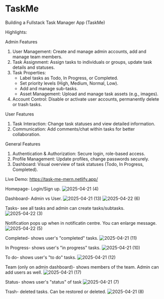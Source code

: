 <h1>TaskMe</h1>

Building a Fullstack Task Manager App (TaskMe)

Highlights:

Admin Features

1. User Management: Create and manage admin accounts, add and manage team members.
2. Task Assignment: Assign tasks to individuals or groups, update task details and statuses.
3. Task Properties:
   - Label tasks as Todo, In Progress, or Completed.
   - Set priority levels (High, Medium, Normal, Low).
   -  Add and manage sub-tasks.
   -  Asset Management: Upload and manage task assets (e.g., images).
4. Account Control: Disable or activate user accounts, permanently delete or trash tasks.

User Features

1. Task Interaction: Change task statuses and view detailed information.
2. Communication: Add comments/chat within tasks for better collaboration.

General Features

1. Authentication & Authorization: Secure login, role-based access.
2. Profile Management: Update profiles, change passwords securely.
3. Dashboard: Visual overview of task statuses (Todo, In Progress, Completed).

Live Demo: https://task-me-mern.netlify.app/

Homepage- Login/Sign up.
![2025-04-21 (4)](https://github.com/user-attachments/assets/ecd1eb8d-8a65-4c71-9ea6-19c4622510e2)

Dashboard- Admin vs User.
![2025-04-21 (13)](https://github.com/user-attachments/assets/ee90fb9e-9fb7-4212-9713-bd805130818b)
![2025-04-22 (6)](https://github.com/user-attachments/assets/2a4d2e6c-2005-4d82-a014-33ba3c1a20d1)

Tasks- see all tasks and admin can create tasks/subtasks.
![2025-04-22 (3)](https://github.com/user-attachments/assets/0179cb8a-43d1-4b90-afea-b24444e1066c)

Notification pops up when in notificatin centre. You can enlarge message.
![2025-04-22 (5)](https://github.com/user-attachments/assets/71b43f81-8ed0-44cb-8aeb-568508991b1e)

Completed- shows user's "completed" tasks.
![2025-04-21 (11)](https://github.com/user-attachments/assets/4523dac3-4c54-429c-9dfa-d23df24c9b0a)

In Progress- shows user's "in progress" tasks.
![2025-04-21 (10)](https://github.com/user-attachments/assets/f07092fb-1ce4-4e64-bb82-62dbfb2f51a1)

To do- shows user's "to do" tasks.
![2025-04-21 (12)](https://github.com/user-attachments/assets/5bce54ab-668e-4259-9605-7d69e8914627)

Team (only on admin dashboard)- shows members of the team. Admin can add users as well. 
![2025-04-21 (17)](https://github.com/user-attachments/assets/e2bd223f-6e30-4b2a-8f9a-029107432aae)

Status- shows user's "status" of task
![2025-04-21 (7)](https://github.com/user-attachments/assets/b7a6598c-c35a-419e-ae7a-bb34c40bd311)

Trash- deleted tasks. Can be restored or deleted.
![2025-04-21 (8)](https://github.com/user-attachments/assets/6692b3ac-0ff3-46da-adb9-9abd800b2610)

